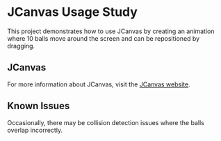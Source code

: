 # JCanvas Usage Study

This project demonstrates how to use JCanvas by creating an animation where 10 balls move around the screen and can be repositioned by dragging.

## JCanvas

For more information about JCanvas, visit the [JCanvas website](https://projects.calebevans.me/jcanvas/).

## Known Issues

Occasionally, there may be collision detection issues where the balls overlap incorrectly.

